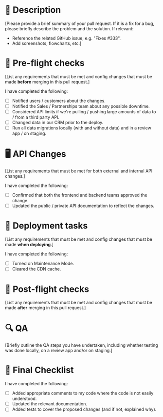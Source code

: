 # 📝 Description

[Please provide a brief summary of your pull request. If it is a fix for a bug, please briefly describe the problem and the solution. 
If relevant:
- Reference the related GitHub issue; e.g. "Fixes #333".
- Add screenshots, flowcharts, etc.]

# 🛫 Pre-flight checks
[List any requirements that must be met and config changes that must be made **before** merging in this pull request.]

I have completed the following:

- [ ] Notified users / customers about the changes.
- [ ] Notified the Sales / Partnerships team about any possible downtime.
- [ ] Considered API limits if we're pulling / pushing large amounts of data to / from a third party API.
- [ ] Changed data in our CRM prior to the deploy.
- [ ] Run all data migrations locally (with and without data) and in a review app / on staging.

# 🖥 API Changes
[List any requirements that must be met for both external and internal API changes.]

I have completed the following:
- [ ] Confirmed that both the frontend and backend teams approved the change.
- [ ] Updated the public / private API documentation to reflect the changes.

# 💨 Deployment tasks
[List any requirements that must be met and config changes that must be made **when deploying**.]

I have completed the following:

- [ ] Turned on Maintenance Mode.
- [ ] Cleared the CDN cache.
 
# 🛬 Post-flight checks
[List any requirements that must be met and config changes that must be made **after** merging in this pull request.]

# 🔍 QA
[Briefly outline the QA steps you have undertaken, including whether testing was done locally, on a review app and/or on staging.]

# 📣 Final Checklist
I have completed the following:

- [ ] Added appropriate comments to my code where the code is not easily understood.
- [ ] Updated the relevant documentation.
- [ ] Added tests to cover the proposed changes (and if not, explained why).
